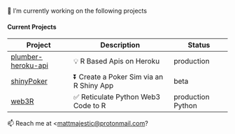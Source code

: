 🔭 I’m currently working on the following projects

#### Current Projects
| Project | Description | Status |
|---|---|---|
| [plumber-heroku-api](https://github.com/mattmajestic/plumber-heroku-api) | 💡 R Based Apis on Heroku | production |
| [shinyPoker](https://github.com/mattmajesticshinyPoker) | ⏬ Create a Poker Sim via an R Shiny App | beta |
| [web3R](https://github.com/mattmajestic/web3R) | ✅ Reticulate Python Web3 Code to R | production Python | 👋

📫 Reach me at <mattmajestic@protonmail.com?
